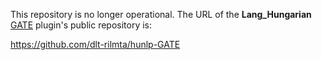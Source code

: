 This repository is no longer operational. The URL of the **Lang_Hungarian** [GATE](http://gate.ac.uk) plugin's public repository is:

https://github.com/dlt-rilmta/hunlp-GATE